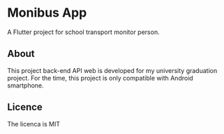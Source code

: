 # Monibus App

A Flutter project for school transport monitor person.

## About
This project back-end API web is developed for my university graduation project. For the time, this project is only compatible with Android smartphone.

## Licence

The licenca is MIT